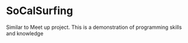 # SoCalSurfing
Similar to Meet up project. This is a demonstration of programming skills and knowledge

